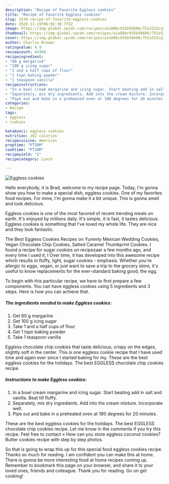 ```yaml
---
description: "Recipe of Favorite Eggless cookies"
title: "Recipe of Favorite Eggless cookies"
slug: 1539-recipe-of-favorite-eggless-cookies
date: 2020-11-19T06:02:30.775Z
image: https://img-global.cpcdn.com/recipes/a1a88bc935b56606/751x532cq70/eggless-cookies-recipe-main-photo.jpg
thumbnail: https://img-global.cpcdn.com/recipes/a1a88bc935b56606/751x532cq70/eggless-cookies-recipe-main-photo.jpg
cover: https://img-global.cpcdn.com/recipes/a1a88bc935b56606/751x532cq70/eggless-cookies-recipe-main-photo.jpg
author: Charlie Brewer
ratingvalue: 4.9
reviewcount: 44360
recipeingredient:
- "60 g margarine"
- "100 g icing sugar"
- "1 and a half cups of flour"
- "1 tspn baking powder"
- "1 teaspoon vanilla"
recipeinstructions:
- "In a bowl cream margarine and icing sugar. Start beating add in salt and vanilla. Beat till fluffy."
- "Separately, mix dry ingredients. Add into the cream mixture. Incorporate well."
- "Pipe out and bake in a preheated oven at 180 degrees for 20 minutes."
categories:
- Recipe
tags:
- eggless
- cookies

katakunci: eggless cookies 
nutrition: 262 calories
recipecuisine: American
preptime: "PT30M"
cooktime: "PT38M"
recipeyield: "2"
recipecategory: Lunch

---
```



![Eggless cookies](https://img-global.cpcdn.com/recipes/a1a88bc935b56606/751x532cq70/eggless-cookies-recipe-main-photo.jpg)

Hello everybody, it is Brad, welcome to my recipe page. Today, I'm gonna show you how to make a special dish, eggless cookies. One of my favorites food recipes. For mine, I'm gonna make it a bit unique. This is gonna smell and look delicious.

Eggless cookies is one of the most favored of recent trending meals on earth. It's enjoyed by millions daily. It's simple, it is fast, it tastes delicious. Eggless cookies is something that I've loved my whole life. They are nice and they look fantastic.

The Best Eggless Cookies Recipes on Yummly Mexican Wedding Cookies, Vegan Chocolate Chip Cookies, Salted Caramel Thumbprint Cookies. I found a recipe for sugar cookies on recipezaar a few months ago, and every time I used it, I Over time, it has developed into this awesome recipe which results in fluffy, light, sugar cookies - emphasis. Whether you&#39;re allergic to eggs, vegan, or just want to save a trip to the grocery store, it&#39;s useful to know replacements for the ever-standard baking good, the egg.


To begin with this particular recipe, we have to first prepare a few components. You can have eggless cookies using 5 ingredients and 3 steps. Here is how you can achieve that.

<!--inarticleads1-->

##### The ingredients needed to make Eggless cookies:

1. Get 60 g margarine
1. Get 100 g icing sugar
1. Take 1 and a half cups of flour
1. Get 1 tspn baking powder
1. Take 1 teaspoon vanilla


Eggless chocolate chip cookies that taste delicious, crispy on the edges, slightly soft in the center. This is one eggless cookie recipe that I have used time and again ever since I started baking for my. These are the best eggless cookies for the holidays. The best EGGLESS chocolate chip cookies recipe. 

<!--inarticleads2-->

##### Instructions to make Eggless cookies:

1. In a bowl cream margarine and icing sugar. Start beating add in salt and vanilla. Beat till fluffy.
1. Separately, mix dry ingredients. Add into the cream mixture. Incorporate well.
1. Pipe out and bake in a preheated oven at 180 degrees for 20 minutes.


These are the best eggless cookies for the holidays. The best EGGLESS chocolate chip cookies recipe. Let me know in the comments if you try this recipe. Feel free to contact » How can you store eggless coconut cookies? Butter cookies recipe with step by step photos. 

So that is going to wrap this up for this special food eggless cookies recipe. Thanks so much for reading. I am confident you can make this at home. There is gonna be more interesting food at home recipes coming up. Remember to bookmark this page on your browser, and share it to your loved ones, friends and colleague. Thank you for reading. Go on get cooking!
